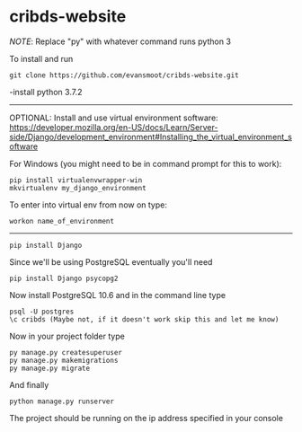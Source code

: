 # cribds-website
*NOTE*: Replace "py" with whatever command runs python 3

To install and run
```
git clone https://github.com/evansmoot/cribds-website.git
```
-install python 3.7.2

---
OPTIONAL: Install and use virtual environment software:
https://developer.mozilla.org/en-US/docs/Learn/Server-side/Django/development_environment#Installing_the_virtual_environment_software

For Windows (you might need to be in command prompt for this to work):
```
pip install virtualenvwrapper-win
mkvirtualenv my_django_environment
```
To enter into virtual env from now on type:
```
workon name_of_environment
```
---

```
pip install Django
```
Since we'll be using PostgreSQL eventually you'll need
```
pip install Django psycopg2
```
Now install PostgreSQL 10.6 and in the command line type
```
psql -U postgres
\c cribds (Maybe not, if it doesn't work skip this and let me know)
```
Now in your project folder type
```
py manage.py createsuperuser
py manage.py makemigrations
py manage.py migrate
```
And finally
```
python manage.py runserver
```

The project should be running on the ip address specified in your console

